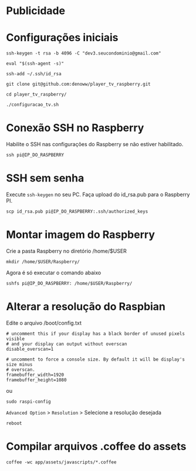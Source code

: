 # Publicidade

# Configurações iniciais

`ssh-keygen -t rsa -b 4096 -C "dev3.seucondominio@gmail.com"`

`eval "$(ssh-agent -s)"`

`ssh-add ~/.ssh/id_rsa`

`git clone git@github.com:denoww/player_tv_raspberry.git`

`cd player_tv_raspberry/`

`./configuracao_tv.sh`


# Conexão SSH no Raspberry

Habilite o SSH nas configurações do Raspberry se não estiver habilitado.


`ssh pi@IP_DO_RASPBERRY`

# SSH sem senha

Execute `ssh-keygen` no seu PC.
Faça upload do id_rsa.pub para o Raspberry PI.

`scp id_rsa.pub pi@IP_DO_RASPBERRY:.ssh/authorized_keys`

# Montar imagem do Raspberry

Crie a pasta Raspberry no diretório /home/$USER

`mkdir /home/$USER/Raspberry/`

Agora é só executar o comando abaixo

`sshfs pi@IP_DO_RASPBERRY: /home/$USER/Raspberry/`

# Alterar a resolução do Raspbian

Edite o arquivo /boot/config.txt

```
# uncomment this if your display has a black border of unused pixels visible
# and your display can output without overscan
disable_overscan=1
```

```
# uncomment to force a console size. By default it will be display's size minus
# overscan.
framebuffer_width=1920
framebuffer_height=1080
```

ou

`sudo raspi-config`

`Advanced Option` > `Resolution` > Selecione a resolução desejada

`reboot`

# Compilar arquivos .coffee do assets

`coffee -wc app/assets/javascripts/*.coffee`
